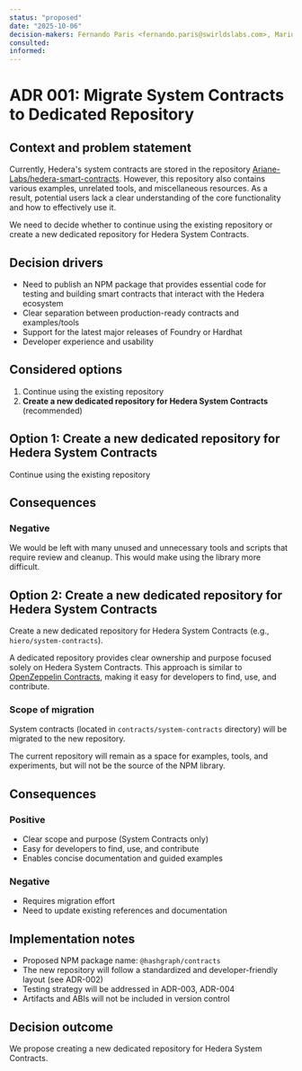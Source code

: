 ```yaml
---
status: "proposed"
date: "2025-10-06"
decision-makers: Fernando Paris <fernando.paris@swirldslabs.com>, Mariusz Jasuwienas <mariusz.jasuwienas@arianelabs.com>, Michal Walczak <michal.walczak@arianelabs.com>, Piotr Swierzy <piotr.swierzy@arianelabs.com>
consulted:
informed:
---
```


# ADR 001: Migrate System Contracts to Dedicated Repository

## Context and problem statement

Currently, Hedera's system contracts are stored in the repository [Ariane-Labs/hedera-smart-contracts](https://github.com/Ariane-Labs/hedera-smart-contracts). However, this repository also contains various examples, unrelated tools, and miscellaneous resources. As a result, potential users lack a clear understanding of the core functionality and how to effectively use it.

We need to decide whether to continue using the existing repository or create a new dedicated repository for Hedera System Contracts.

## Decision drivers

- Need to publish an NPM package that provides essential code for testing and building smart contracts that interact with the Hedera ecosystem
- Clear separation between production-ready contracts and examples/tools
- Support for the latest major releases of Foundry or Hardhat
- Developer experience and usability

## Considered options

1. Continue using the existing repository
2. **Create a new dedicated repository for Hedera System Contracts** (recommended)

## Option 1: Create a new dedicated repository for Hedera System Contracts

Continue using the existing repository

## Consequences

### Negative

We would be left with many unused and unnecessary tools and scripts that require review and cleanup. This would make using the library more difficult.

## Option 2: Create a new dedicated repository for Hedera System Contracts

Create a new dedicated repository for Hedera System Contracts (e.g., `hiero/system-contracts`).

A dedicated repository provides clear ownership and purpose focused solely on Hedera System Contracts. This approach is similar to [OpenZeppelin Contracts](https://github.com/OpenZeppelin/openzeppelin-contracts), making it easy for developers to find, use, and contribute.

### Scope of migration

System contracts (located in `contracts/system-contracts` directory) will be migrated to the new repository.

The current repository will remain as a space for examples, tools, and experiments, but will not be the source of the NPM library.

## Consequences

### Positive

- Clear scope and purpose (System Contracts only)
- Easy for developers to find, use, and contribute
- Enables concise documentation and guided examples

### Negative

- Requires migration effort
- Need to update existing references and documentation

## Implementation notes

- Proposed NPM package name: `@hashgraph/contracts`
- The new repository will follow a standardized and developer-friendly layout (see ADR-002)
- Testing strategy will be addressed in ADR-003, ADR-004
- Artifacts and ABIs will not be included in version control

## Decision outcome

We propose creating a new dedicated repository for Hedera System Contracts.
